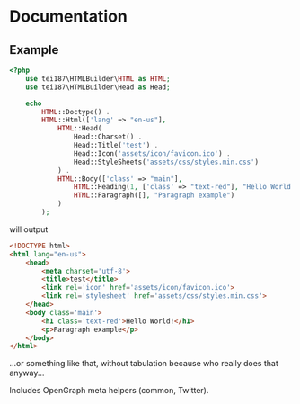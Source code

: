 # Documentation

## Example
```php
<?php
    use tei187\HTMLBuilder\HTML as HTML;
    use tei187\HTMLBuilder\Head as Head;

    echo
        HTML::Doctype() .
        HTML::Html(['lang' => "en-us"],
            HTML::Head(
                Head::Charset() .
                Head::Title('test') .
                Head::Icon('assets/icon/favicon.ico') .
                Head::StyleSheets('assets/css/styles.min.css')
            ) .
            HTML::Body(['class' => "main"], 
                HTML::Heading(1, ['class' => "text-red"], "Hello World!") . 
                HTML::Paragraph([], "Paragraph example")
            )
        );
```
will output
```html
<!DOCTYPE html>
<html lang="en-us">
    <head>
        <meta charset='utf-8'>
        <title>test</title>
        <link rel='icon' href='assets/icon/favicon.ico'>
        <link rel='stylesheet' href='assets/css/styles.min.css'>
    </head>
    <body class='main'>
        <h1 class='text-red'>Hello World!</h1>
        <p>Paragraph example</p>
    </body>
</html>
```
...or something like that, without tabulation because who really does that anyway...

Includes OpenGraph meta helpers (common, Twitter).